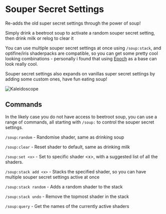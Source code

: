 # Souper Secret Settings
Re-adds the old super secret settings through the power of soup!

Simply drink a beetroot soup to activate a random souper secret setting, then drink milk or relog to clear it

You can use multiple souper secret settings at once using `/soup:stack`, and optifine/iris shaderpacks are compatible, so you can get some pretty cool looking combinations - personally i found that using [Epoch](https://modrinth.com/shader/epoch) as a base can look really cool.

Souper secret settings also expands on vanillas super secret settings by adding some custom ones, have fun eating soup!

![Kaleidoscope](https://cdn.modrinth.com/data/bzJkPbG1/images/e5320e13d8ab192c266c79dda2af46ec8414d77e.png)

## Commands
In the likely case you do not have access to beetroot soup, you can use a range of commands, all starting with `/soup:` to control the souper secret settings.

`/soup:random` - Randomise shader, same as drinking soup

`/soup:clear` - Reset shader to default, same as drinking milk

`/soup:set <x>` - Set to specific shader \<x>, with a suggested list of all the shaders.

`/soup:stack add <x>` - Stacks the specified shader, so you can have multiple souper secret settings active at once

`/soup:stack random` - Adds a random shader to the stack

`/soup:stack undo` - Remove the topmost shader in the stack

`/soup:query` - Get the names of the currently active shaders